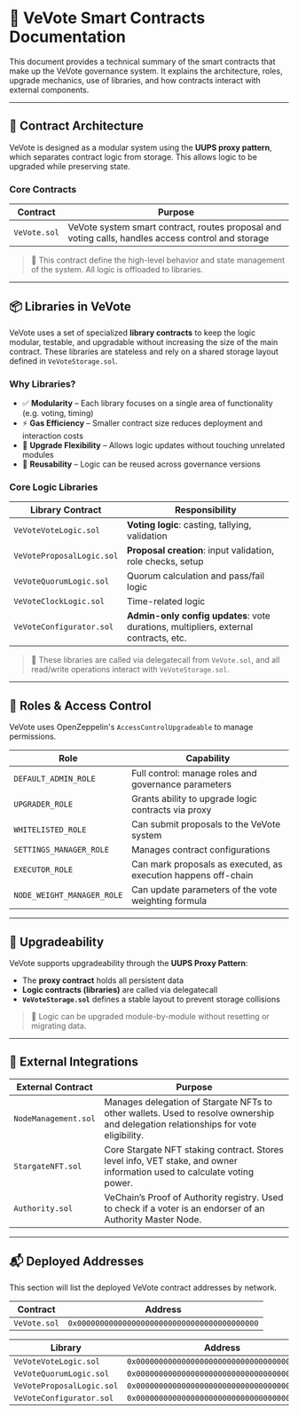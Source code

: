 # 📄 VeVote Smart Contracts Documentation

This document provides a technical summary of the smart contracts that make up the VeVote governance system. It explains the architecture, roles, upgrade mechanics, use of libraries, and how contracts interact with external components.

---

## 🧩 Contract Architecture

VeVote is designed as a modular system using the **UUPS proxy pattern**, which separates contract logic from storage. This allows logic to be upgraded while preserving state.

### Core Contracts

| Contract     | Purpose                                                                                            |
| ------------ | -------------------------------------------------------------------------------------------------- |
| `VeVote.sol` | VeVote system smart contract, routes proposal and voting calls, handles access control and storage |

> 🧠 This contract define the high-level behavior and state management of the system. All logic is offloaded to libraries.

---

## 📦 Libraries in VeVote

VeVote uses a set of specialized **library contracts** to keep the logic modular, testable, and upgradable without increasing the size of the main contract. These libraries are stateless and rely on a shared storage layout defined in `VeVoteStorage.sol`.

### Why Libraries?

- ✅ **Modularity** – Each library focuses on a single area of functionality (e.g. voting, timing)
- ⚡ **Gas Efficiency** – Smaller contract size reduces deployment and interaction costs
- 🧱 **Upgrade Flexibility** – Allows logic updates without touching unrelated modules
- 🔁 **Reusability** – Logic can be reused across governance versions

### Core Logic Libraries

| Library Contract          | Responsibility                                                 |
| ------------------------- | -------------------------------------------------------------- |
| `VeVoteVoteLogic.sol`     | **Voting logic**: casting, tallying, validation                    |
| `VeVoteProposalLogic.sol` | **Proposal creation**: input validation, role checks, setup        |
| `VeVoteQuorumLogic.sol`   | Quorum calculation and pass/fail logic                         |
| `VeVoteClockLogic.sol`    | Time-related logic                                             |
| `VeVoteConfigurator.sol`  | **Admin-only config updates**: vote durations, multipliers, external contracts, etc. |

> 📌 These libraries are called via delegatecall from `VeVote.sol`, and all read/write operations interact with `VeVoteStorage.sol`.

---

## 👤 Roles & Access Control

VeVote uses OpenZeppelin's `AccessControlUpgradeable` to manage permissions.

| Role                       | Capability                                                     |
| -------------------------- | -------------------------------------------------------------- |
| `DEFAULT_ADMIN_ROLE`       | Full control: manage roles and governance parameters           |
| `UPGRADER_ROLE`            | Grants ability to upgrade logic contracts via proxy            |
| `WHITELISTED_ROLE`         | Can submit proposals to the VeVote system                      |
| `SETTINGS_MANAGER_ROLE`    | Manages contract configurations                                |
| `EXECUTOR_ROLE`            | Can mark proposals as executed, as execution happens off-chain |
| `NODE_WEIGHT_MANAGER_ROLE` | Can update parameters of the vote weighting formula            |

---

## 🔐 Upgradeability

VeVote supports upgradeability through the **UUPS Proxy Pattern**:

- The **proxy contract** holds all persistent data
- **Logic contracts (libraries)** are called via delegatecall
- **`VeVoteStorage.sol`** defines a stable layout to prevent storage collisions

> 🔄 Logic can be upgraded module-by-module without resetting or migrating data.

---

## 🔗 External Integrations

| External Contract    | Purpose                                               |
| -------------------- | ----------------------------------------------------- |
| `NodeManagement.sol` | Manages delegation of Stargate NFTs to other wallets. Used to resolve ownership and delegation relationships for vote eligibility. |
| `StargateNFT.sol` | Core Stargate NFT staking contract. Stores level info, VET stake, and owner information used to calculate voting power.   |
| `Authority.sol` | 	VeChain’s Proof of Authority registry. Used to check if a voter is an endorser of an Authority Master Node.    |

---

## 📬 Deployed Addresses

This section will list the deployed VeVote contract addresses by network.

| Contract     | Address                                      |
| ------------ | -------------------------------------------- |
| `VeVote.sol` | `0x0000000000000000000000000000000000000000` |

| Library                   | Address                                      |
| ------------------------- | -------------------------------------------- |
| `VeVoteVoteLogic.sol`     | `0x0000000000000000000000000000000000000000` |
| `VeVoteQuorumLogic.sol`   | `0x0000000000000000000000000000000000000000` |
| `VeVoteProposalLogic.sol` | `0x0000000000000000000000000000000000000000` |
| `VeVoteConfigurator.sol`  | `0x0000000000000000000000000000000000000000` |
